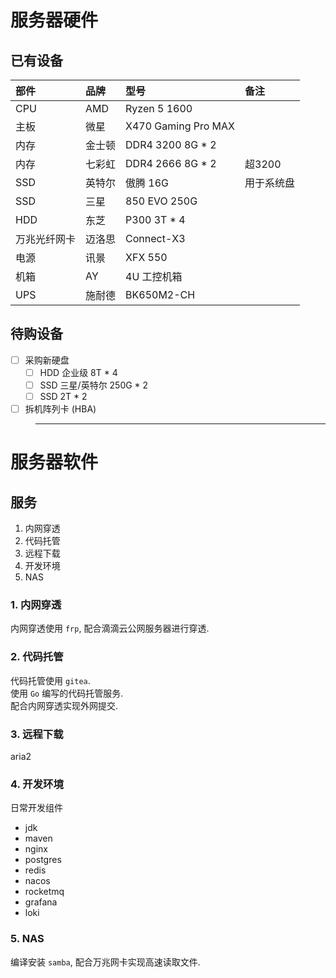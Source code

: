 # 服务器硬件

## 已有设备

| 部件         | 品牌   | 型号                | 备注       |
| :----------- | :----- | :------------------ | :--------- |
| CPU          | AMD    | Ryzen 5 1600        |            |
| 主板         | 微星   | X470 Gaming Pro MAX |            |
| 内存         | 金士顿 | DDR4 3200 8G * 2    |            |
| 内存         | 七彩虹 | DDR4 2666 8G * 2    | 超3200     |
| SSD          | 英特尔 | 傲腾 16G            | 用于系统盘 |
| SSD          | 三星   | 850 EVO 250G        |            |
| HDD          | 东芝   | P300 3T * 4         |            |
| 万兆光纤网卡 | 迈洛思 | Connect-X3          |            |
| 电源         | 讯景   | XFX 550             |            |
| 机箱         | AY     | 4U 工控机箱         |            |
| UPS          | 施耐德 | BK650M2-CH          |            |

## 待购设备

- [ ] 采购新硬盘
  - [ ] HDD 企业级 8T * 4
  - [ ] SSD 三星/英特尔 250G * 2
  - [ ] SSD 2T * 2
- [ ] 拆机阵列卡 (HBA)

> ---

# 服务器软件

## 服务

1. 内网穿透
2. 代码托管
3. 远程下载
4. 开发环境
5. NAS

### 1. 内网穿透

内网穿透使用 `frp`, 配合滴滴云公网服务器进行穿透.

### 2. 代码托管

代码托管使用 `gitea`.  
使用 `Go` 编写的代码托管服务.  
配合内网穿透实现外网提交.

### 3. 远程下载

aria2

### 4. 开发环境

日常开发组件

- jdk
- maven
- nginx
- postgres
- redis
- nacos
- rocketmq
- grafana
- loki

### 5. NAS

编译安装 `samba`, 配合万兆网卡实现高速读取文件.
